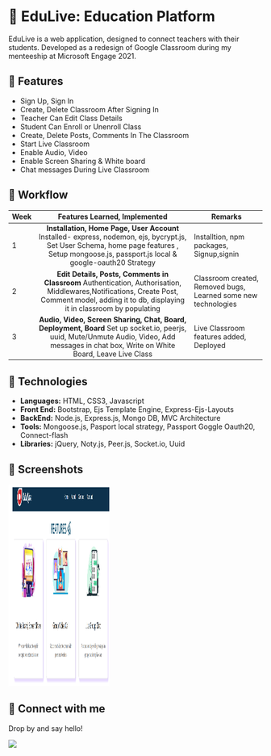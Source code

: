 
#  🚩  EduLive: Education Platform

EduLive is a web application, 
designed to connect teachers with their students.
Developed as a redesign of Google Classroom during 
my menteeship at Microsoft Engage 2021.



##  🚩 Features

- Sign Up, Sign In 
- Create, Delete Classroom After Signing In
- Teacher Can Edit Class Details
- Student Can Enroll or Unenroll Class
- Create, Delete Posts, Comments In The Classroom
- Start Live Classroom
- Enable Audio, Video 
- Enable Screen Sharing & White board
- Chat messages During Live Classroom



##  🚩 Workflow

| Week | Features Learned, Implemented  |  Remarks |
|------|:----:|---------|
| 1    | **Installation, Home Page, User Account**  Installed- express, nodemon, ejs, bycrypt.js, Set User Schema, home page features , Setup mongoose.js, passport.js local & google-oauth20 Strategy |  Installtion, npm packages, Signup,signin |
| 2   | **Edit Details, Posts, Comments in Classroom** Authentication, Authorisation, Middlewares,Notifications, Create Post, Comment model, adding it to db, displaying it in classroom by populating   | Classroom created, Removed bugs, Learned some new technologies  |
| 3   | **Audio, Video, Screen Sharing, Chat, Board, Deployment, Board**  Set up socket.io, peerjs, uuid, Mute/Unmute Audio, Video, Add messages in chat box, Write on White Board, Leave Live Class  |  Live Classroom features added, Deployed |



## 🚩 Technologies

- **Languages:** HTML, CSS3, Javascript
- **Front End:** Bootstrap, Ejs Template Engine, Express-Ejs-Layouts
- **BackEnd:** Node.js, Express.js, Mongo DB, MVC Architecture
- **Tools:** Mongoose.js, Pasport local strategy, Passport Goggle Oauth20, Connect-flash
- **Libraries:** jQuery, Noty.js, Peer.js, Socket.io,  Uuid 



## 🚩 Screenshots
<img src="https://github.com/Manvi-tech/ADUU/blob/master/screenshots/about.PNG" height="400" width="200"/>

## 🚩 Connect with me
Drop by and say hello!

[<img height="30" src="https://img.shields.io/badge/linkedin-0077B5.svg?&style=for-the-badge&logo=linkedin&logoColor=white" />][LinkedIn]

[linkedIn]: https://www.linkedin.com/in/manvi-bansal-8649821a1/
